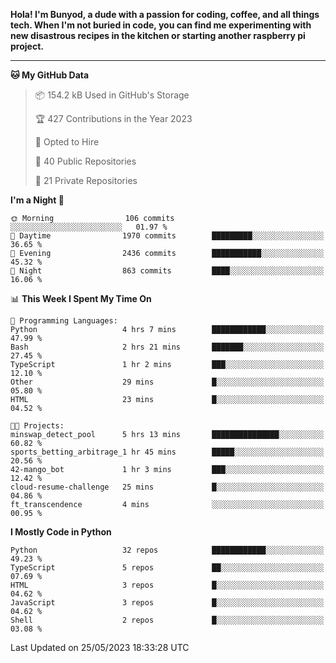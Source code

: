 <p>
<b>Hola! I'm Bunyod, a dude with a passion for coding, coffee, and all things tech. When I'm not buried in code, you can find me experimenting with new disastrous recipes in the kitchen or starting another raspberry pi project.</b>
</p>

---

<!--START_SECTION:waka-->
**🐱 My GitHub Data** 

> 📦 154.2 kB Used in GitHub's Storage 
 > 
> 🏆 427 Contributions in the Year 2023
 > 
> 💼 Opted to Hire
 > 
> 📜 40 Public Repositories 
 > 
> 🔑 21 Private Repositories 
 > 
**I'm a Night 🦉** 

```text
🌞 Morning                106 commits         ░░░░░░░░░░░░░░░░░░░░░░░░░   01.97 % 
🌆 Daytime                1970 commits        █████████░░░░░░░░░░░░░░░░   36.65 % 
🌃 Evening                2436 commits        ███████████░░░░░░░░░░░░░░   45.32 % 
🌙 Night                  863 commits         ████░░░░░░░░░░░░░░░░░░░░░   16.06 % 
```


📊 **This Week I Spent My Time On** 

```text
💬 Programming Languages: 
Python                   4 hrs 7 mins        ████████████░░░░░░░░░░░░░   47.99 % 
Bash                     2 hrs 21 mins       ███████░░░░░░░░░░░░░░░░░░   27.45 % 
TypeScript               1 hr 2 mins         ███░░░░░░░░░░░░░░░░░░░░░░   12.10 % 
Other                    29 mins             █░░░░░░░░░░░░░░░░░░░░░░░░   05.80 % 
HTML                     23 mins             █░░░░░░░░░░░░░░░░░░░░░░░░   04.52 % 

🐱‍💻 Projects: 
minswap_detect_pool      5 hrs 13 mins       ███████████████░░░░░░░░░░   60.82 % 
sports_betting_arbitrage_1 hr 45 mins        █████░░░░░░░░░░░░░░░░░░░░   20.56 % 
42-mango_bot             1 hr 3 mins         ███░░░░░░░░░░░░░░░░░░░░░░   12.42 % 
cloud-resume-challenge   25 mins             █░░░░░░░░░░░░░░░░░░░░░░░░   04.86 % 
ft_transcendence         4 mins              ░░░░░░░░░░░░░░░░░░░░░░░░░   00.95 % 
```

**I Mostly Code in Python** 

```text
Python                   32 repos            ████████████░░░░░░░░░░░░░   49.23 % 
TypeScript               5 repos             ██░░░░░░░░░░░░░░░░░░░░░░░   07.69 % 
HTML                     3 repos             █░░░░░░░░░░░░░░░░░░░░░░░░   04.62 % 
JavaScript               3 repos             █░░░░░░░░░░░░░░░░░░░░░░░░   04.62 % 
Shell                    2 repos             █░░░░░░░░░░░░░░░░░░░░░░░░   03.08 % 
```




 Last Updated on 25/05/2023 18:33:28 UTC
<!--END_SECTION:waka-->
